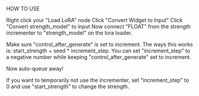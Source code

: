 HOW TO USE

Right click your "Load LoRA" node
Click "Convert Widget to Input"
Click "Convert strength_model" to input
Now connect "FLOAT" from the strength incrementer to "strength_model" on the lora loader.

Make sure "control_after_generate" is set to increment.
The ways this works is: start_strength + seed * increment_step.
You can set "increment_step" to a negative number while keeping "control_after_generate" set to increment.

Now auto-queue away!

If you want to temporarily not use the incrementer, set "increment_step" to 0 and use "start_strength" to change the strength.
